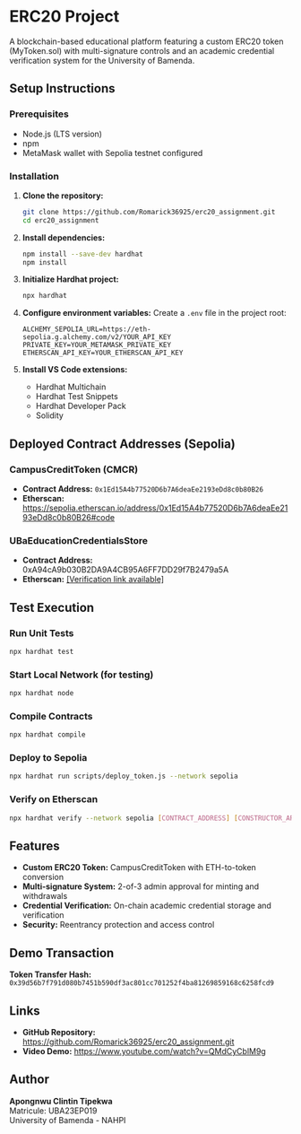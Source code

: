 # ERC20 Project

A blockchain-based educational platform featuring a custom ERC20 token (MyToken.sol) with multi-signature controls and an academic credential verification system for the University of Bamenda.

## Setup Instructions

### Prerequisites
- Node.js (LTS version)
- npm
- MetaMask wallet with Sepolia testnet configured

### Installation

1. **Clone the repository:**
   ```bash
   git clone https://github.com/Romarick36925/erc20_assignment.git
   cd erc20_assignment
   ```

2. **Install dependencies:**
   ```bash
   npm install --save-dev hardhat
   npm install
   ```

3. **Initialize Hardhat project:**
   ```bash
   npx hardhat
   ```

4. **Configure environment variables:**
   Create a `.env` file in the project root:
   ```
   ALCHEMY_SEPOLIA_URL=https://eth-sepolia.g.alchemy.com/v2/YOUR_API_KEY
   PRIVATE_KEY=YOUR_METAMASK_PRIVATE_KEY
   ETHERSCAN_API_KEY=YOUR_ETHERSCAN_API_KEY
   ```

5. **Install VS Code extensions:**
   - Hardhat Multichain
   - Hardhat Test Snippets
   - Hardhat Developer Pack
   - Solidity

## Deployed Contract Addresses (Sepolia)

### CampusCreditToken (CMCR)
- **Contract Address:** `0x1Ed15A4b77520D6b7A6deaEe2193eDd8c0b80B26`
- **Etherscan:** https://sepolia.etherscan.io/address/0x1Ed15A4b77520D6b7A6deaEe2193eDd8c0b80B26#code

### UBaEducationCredentialsStore
- **Contract Address:** 0xA94cA9b030B2DA9A4CB95A6FF7DD29f7B2479a5A
- **Etherscan:** [[Verification link available]](https://sepolia.etherscan.io/address/0xA94cA9b030B2DA9A4CB95A6FF7DD29f7B2479a5A#code)

## Test Execution

### Run Unit Tests
```bash
npx hardhat test
```

### Start Local Network (for testing)
```bash
npx hardhat node
```

### Compile Contracts
```bash
npx hardhat compile
```

### Deploy to Sepolia
```bash
npx hardhat run scripts/deploy_token.js --network sepolia
```

### Verify on Etherscan
```bash
npx hardhat verify --network sepolia [CONTRACT_ADDRESS] [CONSTRUCTOR_ARGS]
```

## Features

- **Custom ERC20 Token:** CampusCreditToken with ETH-to-token conversion
- **Multi-signature System:** 2-of-3 admin approval for minting and withdrawals
- **Credential Verification:** On-chain academic credential storage and verification
- **Security:** Reentrancy protection and access control

## Demo Transaction

**Token Transfer Hash:** `0x39d56b7f791d080b7451b590df3ac801cc701252f4ba81269859168c6258fcd9`

## Links

- **GitHub Repository:** https://github.com/Romarick36925/erc20_assignment.git
- **Video Demo:** https://www.youtube.com/watch?v=QMdCyCblM9g

## Author

**Apongnwu Clintin Tipekwa**  
Matricule: UBA23EP019  
University of Bamenda - NAHPI
